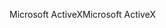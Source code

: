 <span data-ttu-id="38760-101">Microsoft ActiveX</span><span class="sxs-lookup"><span data-stu-id="38760-101">Microsoft ActiveX</span></span>